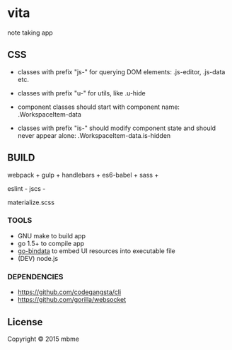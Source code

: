 # vita

note taking app

## CSS
* classes with prefix "js-" for querying DOM elements: .js-editor, .js-data etc.
* classes with prefix "u-" for utils, like .u-hide

* component classes should start with component name: .WorkspaceItem-data
* classes with prefix "is-" should modify component state and should never appear alone: .WorkspaceItem-data.is-hidden


## BUILD

webpack +
gulp +
handlebars +
es6-babel +
sass +

eslint -
jscs -

materialize.scss

### TOOLS

* GNU make to build app
* go 1.5+ to compile app
* [go-bindata](https://github.com/jteeuwen/go-bindata) to embed UI resources into executable file
* (DEV) node.js

### DEPENDENCIES

* https://github.com/codegangsta/cli
* https://github.com/gorilla/websocket

## License

Copyright © 2015 mbme
